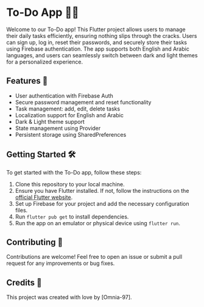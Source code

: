 # To-Do App 📝✅

Welcome to our To-Do app! This Flutter project allows users to manage their daily tasks efficiently, ensuring nothing slips through the cracks. Users can sign up, log in, reset their passwords, and securely store their tasks using Firebase authentication. The app supports both English and Arabic languages, and users can seamlessly switch between dark and light themes for a personalized experience.

## Features 🚀

- User authentication with Firebase Auth
- Secure password management and reset functionality
- Task management: add, edit, delete tasks
- Localization support for English and Arabic
- Dark & Light theme support
- State management using Provider
- Persistent storage using SharedPreferences

## Getting Started 🛠️

To get started with the To-Do app, follow these steps:

1. Clone this repository to your local machine.
2. Ensure you have Flutter installed. If not, follow the instructions on the [official Flutter website](https://flutter.dev/docs/get-started/install).
3. Set up Firebase for your project and add the necessary configuration files.
4. Run `flutter pub get` to install dependencies.
5. Run the app on an emulator or physical device using `flutter run`.

## Contributing 🤝

Contributions are welcome! Feel free to open an issue or submit a pull request for any improvements or bug fixes.

## Credits 🙌

This project was created with love by [Omnia-97].



